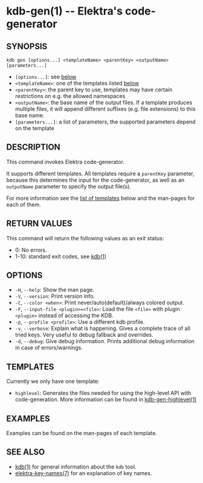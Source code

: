 # kdb-gen(1) -- Elektra's code-generator

## SYNOPSIS

`kdb gen [options...] <templateName> <parentKey> <outputName> [parameters...]`

- `[options...]`:
  see [below](#options)
- `<templateName>`:
  one of the templates listed [below](#templates)
- `<parentKey>`:
  the parent key to use, templates may have certain restrictions on e.g. the allowed namespaces
- `<outputName>`:
  the base name of the output files. If a template produces multiple files, it will append different
  suffixes (e.g. file extensions) to this base name.
- `[parameters...]`:
  a list of parameters, the supported parameters depend on the template

## DESCRIPTION

This command invokes Elektra code-generator.

It supports different templates. All templates require a `parentKey` parameter, because this determines
the input for the code-generator, as well as an `outputName` parameter to specify the output file(s).

For more information see the [list of templates](#templates) below and the man-pages for each of them.

## RETURN VALUES

This command will return the following values as an exit status:

- 0:
  No errors.
- 1-10:
  standard exit codes, see [kdb(1)](kdb.md)

## OPTIONS

- `-H`, `--help`:
  Show the man page.
- `-V`, `--version`:
  Print version info.
- `-C`, `--color <when>`:
  Print never/auto(default)/always colored output.
- `-F`, `--input-file <plugin>=<file>`:
  Load the file `<file>` with plugin `<plugin>` instead of accessing the KDB.
- `-p`, `--profile <profile>`:
  Use a different kdb profile.
- `-v`, `--verbose`:
  Explain what is happening.
  Gives a complete trace of all tried keys.
  Very useful to debug fallback and overrides.
- `-d`, `--debug`:
  Give debug information. Prints additional debug information in case of errors/warnings.

## TEMPLATES

Currently we only have one template:

- `highlevel`:
  Generates the files needed for using the high-level API with code-generation. More information
  can be found in [kdb-gen-highlevel(1)](kdb-gen-highlevel.md)

## EXAMPLES

Examples can be found on the man-pages of each template.

## SEE ALSO

- [kdb(1)](kdb.md) for general information about the `kdb` tool.
- [elektra-key-names(7)](elektra-key-names.md) for an explanation of key names.
